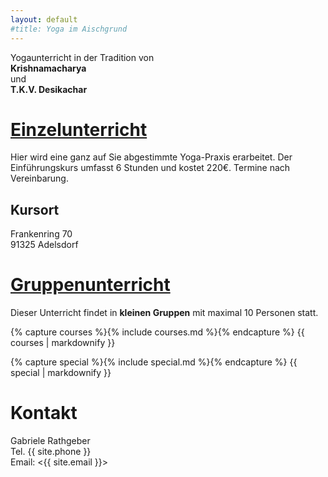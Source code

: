 ```yaml
---
layout: default
#title: Yoga im Aischgrund
---
```


<p class="center">
Yogaunterricht in der Tradition von<br />
<strong>Krishnamacharya</strong><br />
und<br />
<strong>T.K.V. Desikachar</strong><br />
</p>

# [Einzelunterricht](einzelunterricht)

Hier wird eine ganz auf Sie abgestimmte Yoga-Praxis erarbeitet. Der Einführungskurs umfasst 6 Stunden und kostet 220€. Termine nach Vereinbarung.

## Kursort

Frankenring 70  
91325 Adelsdorf

# [Gruppenunterricht](gruppenunterricht)

Dieser Unterricht findet in **kleinen Gruppen** mit maximal 10 Personen statt.

{% capture courses %}{% include courses.md %}{% endcapture %}
{{ courses | markdownify }}

{% capture special %}{% include special.md %}{% endcapture %}
{{ special | markdownify }}

# Kontakt

Gabriele Rathgeber  
Tel. {{ site.phone }}  
Email: <{{ site.email }}>
